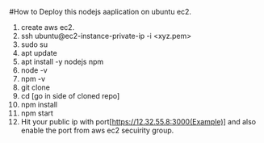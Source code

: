 #How to Deploy this nodejs aaplication on ubuntu ec2.

1. create aws ec2.
2. ssh ubuntu@ec2-instance-private-ip -i <xyz.pem>
3. sudo su
4. apt update
5. apt install -y nodejs npm
6. node -v
7. npm -v
8. git clone <github repo link>
9. cd <cloned repo> [go in side of cloned repo]
10. npm install
11. npm start
12. Hit your public ip with port[https://12.32.55.8:3000(Example)] and also enable the port from aws ec2 secuirity group. 



 



    
